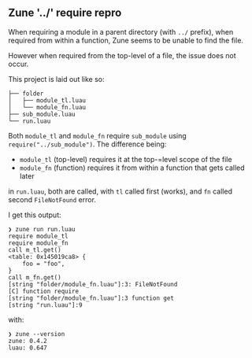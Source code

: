 ## Zune '../' require repro

When requiring a module in a parent directory (with `../` prefix), when required from within a function, Zune seems to be unable to find the file.

However when required from the top-level of a file, the issue does not occur.

This project is laid out like so:

```
├── folder
│   ├── module_tl.luau
│   └── module_fn.luau
├── sub_module.luau
└── run.luau
```

Both `module_tl` and `module_fn` require `sub_module` using `require("../sub_module")`. The difference being:

- `module_tl` (top-level) requires it at the top-=level scope of the file
- `module_fn` (function) requires it from within a function that gets called later

in `run.luau`, both are called, with `tl` called first (works), and `fn` called second `FileNotFound` error.

I get this output:
```
❯ zune run run.luau
require module_tl
require module_fn
call m_tl.get()
<table: 0x145019ca8> {
    foo = "foo", 
}
call m_fn.get()
[string "folder/module_fn.luau"]:3: FileNotFound
[C] function require
[string "folder/module_fn.luau"]:3 function get
[string "run.luau"]:9
```
with:
```
❯ zune --version   
zune: 0.4.2
luau: 0.647
```
